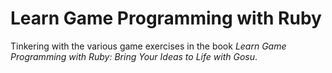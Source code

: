 # Learn Game Programming with Ruby

 Tinkering with the various game exercises in the book *Learn Game Programming with Ruby: Bring Your Ideas to Life with Gosu*.
